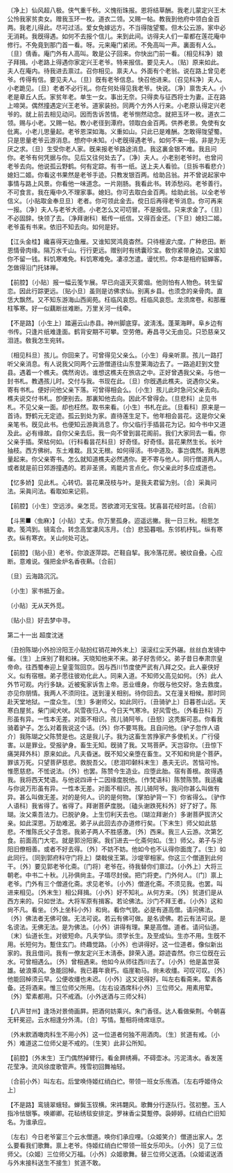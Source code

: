 <!-- { "loadSidebar": true } -->
〔净上〕仙风超八极。侠气重千秋。义愧衔珠报。恩将结草酬。我老儿蒙定兴王木公怜我家贫卖女。赠我玉环一枚。道衣二领。又赐一帖。教我到他府中领白金百两。我老儿得此。尽可过活。爱女免嫁远方。不当得陇望蜀。但木公云游。家中必无消耗。我旣得遇。如何不去报个信儿。来到此间。访得夫人们一辈都在莲花庵中修行。不免竟到那门首一看。呀。元来庵门紧闭。不免高叫一声。裏面有人么。〔旦〕倩香。庵门外有人高叫。敢是公子回来。你快出门前一看。〔相见科净〕娘子拜揖。小老路上得遇你家定兴王老爷。特来报信。要见夫人。〔贴〕原来如此。夫人在庵内。待我进去禀过。召你相见。禀夫人。外面有个老翁。说在路上曾见老爷。传得有信。要见夫人。〔旦〕旣有老爷信息。快召他进来。〔召见科净〕夫人。小老跪见。〔旦〕老者不必行礼。你在何处得见我老爷。快说。〔净〕禀吿夫人。小老是章丘人氏。家贫年老。单生一女。事出无奈。只得卖与征西将士为妻。正在路上啼哭。偶然撞遇定兴王老爷。道家装扮。同两个方外人行来。小老原认得定兴老爷的。就上前去相见动问。因而吿诉苦情。老爷恻然动念。就把玉环一枚。道衣二领。赐与小老。又赐一帖。教小老径到潭府。领取白金百两。供养老景。免使有女仳离。小老儿思量起。老爷恩深如海。义重如山。只此已是难酬。怎敢得陇望蜀。只是思量老爷云游消息。想府中未知。小老旣得遇老爷。如何不来一报。非是为无厌之求。〔旦〕生受你老人家。旣来报老爷路途消息。我这裏金银不难。我且问你。老爷有何凭据与你。见后又往何处去了。〔净〕夫人。小老别老爷时。也曾问老爷去向。他说孤云野鹤。何有定踪。有书一纸。送上夫人看验。〔旦拆书看悲介〕媳妇二姬。你看这书果然是老爷手迹。只教发银百两。给助吕翁。并不曾说起家中事情与路上风景。你看他一味道念。一片刚肠。我看此书。转添愁闷。老爷善行。不可食言。我在庵中久不理家事。媳妇。你可去取白金百两。给助此翁。以全老爷信义。〔小贴取金奉旦旦〕老者。你可领此金去。傥日后再得老爷消息。你可再来一报。〔净〕夫人与老爷大德。小老怎么又可叨冒。不是报信。只来求金了。〔旦〕不必固辞。快领了去。〔净拜谢科〕秪传一纸信。又得百金还。〔下旦〕媳妇二姬。老爷虽有书来。依旧不知去向。如何是好。 

【江头金桂】纔喜得天边鱼雁。又谁知冥鸿竟杳然。只待檀波六度。广种悲田。断恩情骨肉缘。隔万水千山。行行更远。赠别时有绣囊珍宝。敎你紧带身边。又谁知你不留一钱。料饥寒难免。料饥寒难免。凄凉怎遣。谩忧煎。你本是相府貂蝉客。怎做得沿门托钵禅。

【前腔】〔小贴〕报一幅云笺乍展。早已向遥天灭雾烟。他则怕有人物色。转生留恋。因此行踪更远。〔贴小旦〕虽则是访佛求仙。别离乡县。也须念的亲骨肉。直恁大飘然。又不知东游海山西阆苑。枉临风哀怨。枉临风哀怨。龙须席卷。和那雁柱筝寒。好一似藕断丝难断。万里关河一线牵。

【不是路】〔小生上〕踏遍云山赤县。神州脚底穿。波淸浅。蓬莱海畔。阜乡边有书传。只逢片纸难逢面。鹤背安期不可攀。空劳倦。寿昌寻父无由见。只恐慈亲又泪涟。敎我怎生宛转。

〔相见科旦〕孩儿。你回来了。可曾得见父亲么。〔小生〕母亲听禀。孩儿一路打听父亲消息。有人说我父同两个云游僧道往山东登莱海边去了。一路追赶到文登县。遇着一个樵夫。偶然询访。谁想这樵夫在旅店之中。正好曾遇我父亲。与他一封书札。教遇孩儿时。交付与我。书现在此。〔旦〕你旣遇此樵夫。说遇你父亲。寄有书札。便好问他父亲下落。可曾得相会么。〔小生〕孩儿此时急问父亲去向。樵夫说交付书札。卽便别去。那裏知他去向。因此不曾得会。〔旦悲科〕止见书札。不见父亲一面。却也枉然。取书来看。〔小生〕书札在此。〔旦看科〕原来是一首诗。野鹤元无定迹。孤云到处为家。直待莲生足下。他年相会昙花。这是你父亲亲笔书。旣见此书。也便知云游眞消息了。你父临行手插昙花为记。如今书中又道及此。必有缘故。自你父亲去后。我一向不曾到昙花阁前。我们大家同去一看。你父亲手插。荣枯何如。〔行科看昙花科旦〕好奇怪。好奇怪。昙花果然生长。长叶抽枝。西方佛树。东土难栽。且又无根。如何得活。书中道及。事岂偶然。我再思量起来。你父亲寄书。怎么就知道樵夫必然遇你。更不寄与他人。同行僧道两人。或者就是前日郊游撞遇的。若非圣贤。焉能片言点化。你父亲此时多应成道也。 

【忆多娇】见此札。心转切。昙花果茂枝与叶。是我夫君留为别。〔合〕采眞问法。采眞问法。看取如来记莂。

【前腔】〔小生〕空远涉。亲怎觅。苦欲渡河无宝筏。犹喜昙花经时茁。〔合前〕 

【斗黑■〈虫麻〉】〔小贴〕丈夫。你万里孤身。迢遥远撇。我一日三秋。相思怎歇。笺鸿到。镜鸾合。转念高堂凄风冻月。〔合〕悲笳暮咽。东邻机杼轧。纵有寒衣。纵有寒衣。关山何处可达。

【前腔】〔贴小旦〕老爷。你浪逐萍踪。芒鞋自挈。我冷落花房。被纹自叠。心应断。意难说。强把金炉名香夜爇。〔合前〕 

〔旦〕云海路沉沉。

〔小生〕家书抵万金。

〔小贴〕无从天外觅。

〔贴小旦〕好去梦中寻。 

第二十一出
超度沈迷

〔丑扮陈瑚小外扮汾阳王小贴扮红销花神外末上〕滚滚红尘天外碾。丝丝白发镜中催。〔生〕上床别了鞋和袜。天晓知他来不来。弟子好吿师父。弟子昔日奉肃宗皇帝命。往西蜀奉迎上皇銮驾回京。因与西川节度使严武有八拜之交。此人豪侠好义。似有宿根。弟子愿往彼劝化此人。同来入道。不知师父高见如何。〔外〕此人外节可观。内行多缺。近被寃家诉吿上帝。恶业缠身。你旣与他交好。急去救度。亦见你朋情。我两人不须同往。送到潼关相别。待你回去。又在潼关相候。那时同赴天堂地狱。一度众生。〔生〕多谢师父。如此同行。〔丑骑驴上〕日暮苍山远。天寒白屋贫。柴门闻犬吠。风雪夜归人。今日天气寒冷。好风雪也。〔外看丑科〕万形虽有异。一性本无差。对面不相识。孩儿骑阿爷。〔丑怒〕这秃厮可恶。你看我骑着驴子。怎么对着我说这个话。〔外〕你不要骂我。且自问他。〔驴子忽作人语介〕我陈瑚之父陈赞是也。这是我儿子。我为这畜生苦挣家产多使机关。广行侵害。以是罪业。受报驴身。畜生无知。旣骑了我。又骂菩萨。天岂容你。〔丑惊下痛哭拜外科〕原来如此。凡夫昏迷。旣不知父亲堕在畜生。又不知和尙是个菩萨。罪该万死。只望菩萨慈悲。救脱吾父。〔悲泪叩颡科末生〕愚夫无识。苦恼可怜。惟愿慈悲。不恡说法。〔外〕也罢。陈赞今生造业。应堕此胎。宿有善根。故得遇我。我将西天梵语。与他说四谛十二因缘度脱他。〔作梵语科〕陈赞陈赞。我适纔与你说万形虽有异。一性本无差。对面不相识。孩儿骑阿爷。我问你甚么叫做有异。甚么叫做无差。对的是何人。识的是何物。〔掌拍驴背一下〕你省得么。〔驴作人语科〕我省得了。省得了。拜谢菩萨度脱。〔磕头谢跌死科外〕好了好了。陈瑚。汝父乘吾法力。已脱驴身。上生忉利天去也。〔瑚泣拜谢介〕多谢菩萨拔济父亲。如此深恩。万劫难泯。弟子从此回去亦办道修行矣。〔下末生〕师父如此慈悲。不惟陈氏父子含恩。我弟子两人不胜感激。〔外〕西来。我三人云游。次第乞食。前面高门大宅。就是郭汾阳家。我们进去一化斋何如。〔生〕师父。弟子与汾阳旧僚相善。或者不好去得。〔外〕不妨不妨。他如今也不认得你面庞了。〔生〕如此同行。〔同到郭府科守门将上〕棨戟侯王第。沙堤宰相家。你这三个僧道到此何干。〔外〕要见郭老爷化斋。〔门将〕老爷在。待我替你们禀过。〔小外上〕大将三朝老。中书二十秋。儿孙俱尙主。子壻尽封侯。把门将吏。门外何人。〔门〕禀上老爷。门外有三个僧道化斋。求见老爷。〔小外〕僧道化斋。不须见我。也罢。叫进来相见。〔外末生〕相公拜揖。〔小外〕好不知礼。从何方来。〔外〕贫道们是从西方来的。只如世法。大将军原有揖客。若论佛法。沙门不拜王者。〔小外〕这和尙不凡。看坐。〔外上坐科小外〕和尙。看你气貌。必是有道高僧。请问佛法。〔外〕佛法者无佛可做。无法可说。若云有佛可做。是名谤佛。若云有法可说。是名谤法。无佛无法。是为佛法。〔小外〕讲得有理。果是高僧。道者。请问仙道。〔末〕仙道长生。对彼短命。凡夫学仙。须学长生。及至成仙。生亦不用。生旣不用。长短何为。蹔住玄门。终趣觉路。〔小外〕也讲得好。这一位道者。像似新出家的。我且借问。我有一僚友定兴王木淸泰。辞荣入道。踪迹杳然。你三位旣在云水。可曾相遇么。〔外〕曾相遇来。他如今从师往西川去了。〔小外〕他是盖世英雄。破浪乘风。急能回棹。我已暮年衰朽。临崖勒马。尙未收缰。可叹可叹。〔外〕他能回棹须云早。公便收缰也未迟。〔小外〕这又说得好。叫左右看斋来。荤素各备。还将酒来。惟三位师父所用。〔左右设酒席科小外〕三位师父。用素用荤。〔外〕荤素都用。只不戒酒。〔小外送酒与三师父科〕 

【八声甘州】逢场对景倚画屛。把酒何妨乘兴。朱门香径。达人看做柴荆。今朝喜无轩冕迎。云水相逢分外淸。〔合〕写情。蹔相将绮席瑶京。

〔外末飮酒噉肉科生不用小外〕这一位道者何独不用酒肉。〔生〕贫道有戒。〔小外〕难道这二位师父是不戒的。〔生笑〕此非公所知。 

【前腔】〔外末生〕王门偶然掉臂行。看金屛绣褥。不碍壶冰。污泥淸水。香发莲花莹净。流风徐度歌管声。残雪初回舞袖轻。

〔合前小外〕叫左右。后堂唤侍姬红绡白纻。带领一班女乐侑酒。〔左右呼姬侍众上〕 

【不是路】鸾镜翠蛾轻。蝉鬓玉钗横。宋祎翾风。歌舞分行逐队行。弦初整。玉人指冷怯银筝。唤卿卿。花毡绣毯安排定。罗袜香尘莫蹔停。袅婷婷。红绡白纻旧知名。为谁承应。

〔左右〕今日老爷宴三个云水僧道。唤你们承应哩。〔众姬笑介〕僧道出家人。怎么要看我们歌舞。禀上老爷。侍姬红绡白纻带领一班女乐叩头。〔小外〕见了三位师父。〔众姬〕三位师父万福。〔小外〕众姬歌舞。替三位师父送酒。〔众姬诺送酒与外末接科送生不接生〕贫道不敢。 

